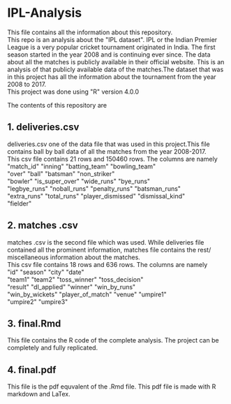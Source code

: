 # IPL-Analysis
This file contains all the information about this repository.\
This repo is an analysis about the "IPL dataset". IPL or the Indian Premier League is a very popular cricket tournament originated in India. The first season started in the year 2008 and is continuing ever since. The data about all the matches is publicly available in their official website. This is an analysis of that publicly available data of the matches.The dataset that was in this project has all the information about the tournament from the year 2008 to 2017.\
This project was done using "R" version 4.0.0

The contents of this repository are

## 1. deliveries.csv
deliveries.csv one of the data file that was used in this project.This file contains ball by ball data of all the matches from the year 2008-2017.\
This csv file contains 21 rows and 150460 rows. The columns are namely\
"match_id"         "inning"           "batting_team"     "bowling_team" \
"over"             "ball"             "batsman"          "non_striker"  \
"bowler"           "is_super_over"    "wide_runs"        "bye_runs"     \
"legbye_runs"      "noball_runs"      "penalty_runs"     "batsman_runs" \
"extra_runs"       "total_runs"       "player_dismissed" "dismissal_kind" \
"fielder" 

## 2. matches .csv
matches .csv is the second file which was used. While deliveries file contained all the prominent information, matches file contains the rest/ miscellaneous information about the matches. \
This csv file contains 18 rows and 636 rows. The columns are namely\
"id"              "season"          "city"            "date"           \
"team1"           "team2"           "toss_winner"     "toss_decision"  \
"result"          "dl_applied"      "winner"          "win_by_runs"    \
"win_by_wickets"  "player_of_match" "venue"           "umpire1"        \
"umpire2"         "umpire3" 

## 3. final.Rmd
This file contains the R code of the complete analysis. The project can be completely and fully replicated.

## 4. final.pdf
This file is the pdf equvalent of the .Rmd file. This pdf file is made with R markdown and LaTex. 






